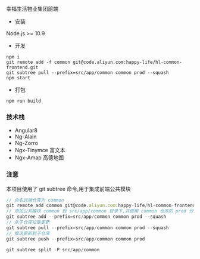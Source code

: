 幸福生活物业集团前端

- 安装 

Node.js >= 10.9

- 开发

```
npm i
git remote add -f common git@code.aliyun.com:happy-life/hl-common-frontend.git
git subtree pull --prefix=src/app/common common prod --squash
npm start
```
- 打包

```
npm run build
```
### 技术栈

- Angular8
- Ng-Alain
- Ng-Zorro
- Ngx-Tinymce 富文本
- Ngx-Amap 高德地图

### 注意

本项目使用了 git subtree 命令,用于集成前端公共模块

```javascript
// 命名远端仓库为 common
git remote add common git@code.aliyun.com:happy-life/hl-common-frontend.git
// 添加公共模块 common 到 src/app/common 目录下,并使用 common 仓库的 prod 分支
git subtree add --prefix=src/app/common common prod --squash
// 从子仓库拉取更新
git subtree pull --prefix=src/app/common common prod --squash
// 推送更新到子仓库
git subtree push --prefix=src/app/common common prod

git subtree split -P src/app/common
```
